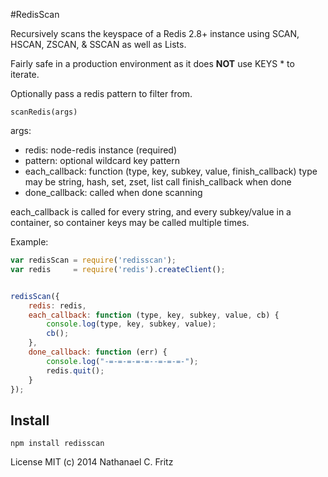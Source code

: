 #RedisScan

Recursively scans the keyspace of a Redis 2.8+ instance using SCAN, HSCAN, ZSCAN, & SSCAN as well as Lists.

Fairly safe in a production environment as it does **NOT** use KEYS * to iterate.

Optionally pass a redis pattern to filter from.

`scanRedis(args)`

args:

* redis: node-redis instance (required)
* pattern: optional wildcard key pattern
* each\_callback: function (type, key, subkey, value, finish\_callback)
    type may be string, hash, set, zset, list
    call finish\_callback when done
* done\_callback: called when done scanning

each\_callback is called for every string, and every subkey/value in a container, so container keys may be called multiple times.

Example: 

```javascript
var redisScan = require('redisscan');
var redis     = require('redis').createClient();


redisScan({
    redis: redis,
    each_callback: function (type, key, subkey, value, cb) {
        console.log(type, key, subkey, value);
        cb();
    },
    done_callback: function (err) {
        console.log("-=-=-=-=-=--=-=-=-");
        redis.quit();
    }
});
```

## Install
`npm install redisscan`

License MIT (c) 2014 Nathanael C. Fritz

